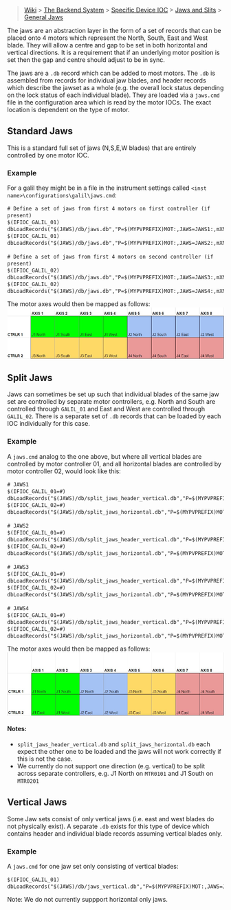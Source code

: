 > [Wiki](Home) > [The Backend System](The-Backend-System) > [Specific Device IOC](Specific-Device-IOC) > [Jaws and Slits](Jaws-and-slits) > [General Jaws](Jaws)

The jaws are an abstraction layer in the form of a set of records that can be placed onto 4 motors which represent the North, South, East and West blade. They will allow a centre and gap to be set in both horizontal and vertical directions. It is a requirement that if an underlying motor position is set then the gap and centre should adjust to be in sync.

The jaws are a `.db` record which can be added to most motors. The `.db` is assembled from records for individual jaw blades, and header records which describe the jawset as a whole (e.g. the overall lock status depending on the lock status of each individual blade). They are loaded via a `jaws.cmd` file in the configuration area which is read by the motor IOCs. The exact location is dependent on the type of motor.

## Standard Jaws

This is a standard full set of jaws (N,S,E,W blades) that are entirely controlled by one motor IOC.

### Example

For a galil they might be in a file in the instrument settings called `<inst name>\configurations\galil\jaws.cmd`:

```
# Define a set of jaws from first 4 motors on first controller (if present)
$(IFIOC_GALIL_01) dbLoadRecords("$(JAWS)/db/jaws.db","P=$(MYPVPREFIX)MOT:,JAWS=JAWS1:,mXN=MTR0101,mXS=MTR0102,mXE=MTR0103,mXW=MTR0104")
$(IFIOC_GALIL_01) dbLoadRecords("$(JAWS)/db/jaws.db","P=$(MYPVPREFIX)MOT:,JAWS=JAWS2:,mXN=MTR0105,mXS=MTR0106,mXE=MTR0107,mXW=MTR0108")

# Define a set of jaws from first 4 motors on second controller (if present)
$(IFIOC_GALIL_02) dbLoadRecords("$(JAWS)/db/jaws.db","P=$(MYPVPREFIX)MOT:,JAWS=JAWS3:,mXN=MTR0201,mXS=MTR0202,mXE=MTR0203,mXW=MTR0204")
$(IFIOC_GALIL_02) dbLoadRecords("$(JAWS)/db/jaws.db","P=$(MYPVPREFIX)MOT:,JAWS=JAWS4:,mXN=MTR0205,mXS=MTR0206,mXE=MTR0207,mXW=MTR0208")
```

The motor axes would then be mapped as follows:
![Standard Jaws Setup](motors/standard_jaws.jpg)


## Split Jaws

Jaws can sometimes be set up such that individual blades of the same jaw set are controlled by separate motor controllers, e.g. North and South are controlled through `GALIL_01` and East and West are controlled through `GALIL_02`. There is a separate set of `.db` records that can be loaded by each IOC individually for this case. 

### Example

A `jaws.cmd` analog to the one above, but where all vertical blades are controlled by motor controller 01, and all horizontal blades are controlled by motor controller 02, would look like this:

```
# JAWS1
$(IFIOC_GALIL_01=#) dbLoadRecords("$(JAWS)/db/split_jaws_header_vertical.db","P=$(MYPVPREFIX)MOT:,JAWS=JAWS1:,mXN=MTR0101,mXS=MTR0102,mXE=MTR0201,mXW=MTR0202")
$(IFIOC_GALIL_02=#) dbLoadRecords("$(JAWS)/db/split_jaws_horizontal.db","P=$(MYPVPREFIX)MOT:,JAWS=JAWS1:,mXW=MTR0201,mXE=MTR0202")

# JAWS2
$(IFIOC_GALIL_01=#) dbLoadRecords("$(JAWS)/db/split_jaws_header_vertical.db","P=$(MYPVPREFIX)MOT:,JAWS=JAWS2:,mXN=MTR0103,mXS=MTR0104,mXE=MTR0203,mXW=MTR0204")
$(IFIOC_GALIL_02=#) dbLoadRecords("$(JAWS)/db/split_jaws_horizontal.db","P=$(MYPVPREFIX)MOT:,JAWS=JAWS2:,mXW=MTR0203,mXE=MTR0204")

# JAWS3
$(IFIOC_GALIL_01=#) dbLoadRecords("$(JAWS)/db/split_jaws_header_vertical.db","P=$(MYPVPREFIX)MOT:,JAWS=JAWS3:,mXN=MTR0105,mXS=MTR0106,mXE=MTR0205,mXW=MTR0206")
$(IFIOC_GALIL_02=#) dbLoadRecords("$(JAWS)/db/split_jaws_horizontal.db","P=$(MYPVPREFIX)MOT:,JAWS=JAWS3:,mXW=MTR0205,mXE=MTR0206")

# JAWS4
$(IFIOC_GALIL_01=#) dbLoadRecords("$(JAWS)/db/split_jaws_header_vertical.db","P=$(MYPVPREFIX)MOT:,JAWS=JAWS4:,mXN=MTR0107,mXS=MTR0108,mXE=MTR0207,mXW=MTR0208")
$(IFIOC_GALIL_02=#) dbLoadRecords("$(JAWS)/db/split_jaws_horizontal.db","P=$(MYPVPREFIX)MOT:,JAWS=JAWS4:,mXW=MTR0207,mXE=MTR0208")
```

The motor axes would then be mapped as follows:
![Split Jaws Setup](motors/split_jaws.jpg)

#### Notes:
- `split_jaws_header_vertical.db` and `split_jaws_horizontal.db` each expect the other one to be loaded and the jaws will not work correctly if this is not the case.
- We currently do not support one direction (e.g. vertical) to be split across separate controllers, e.g. J1 North on `MTR0101` and J1 South on `MTR0201`

## Vertical Jaws

Some Jaw sets consist of only vertical jaws (i.e. east and west blades do not physically exist). A separate `.db` exists for this type of device which contains header and individual blade records assuming vertical blades only.

### Example

A `jaws.cmd` for one jaw set only consisting of vertical blades:

```
$(IFIOC_GALIL_01) dbLoadRecords("$(JAWS)/db/jaws_vertical.db","P=$(MYPVPREFIX)MOT:,JAWS=JAWS1:,mXN=MTR0101,mXS=MTR0102")
```

Note: We do not currently suppport horizontal only jaws.